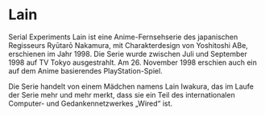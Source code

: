 # Lain

Serial Experiments Lain ist eine Anime-Fernsehserie des japanischen Regisseurs Ryūtarō Nakamura, mit Charakterdesign von Yoshitoshi ABe, erschienen im Jahr 1998. Die Serie wurde zwischen Juli und September 1998 auf TV Tokyo ausgestrahlt. Am 26. November 1998 erschien auch ein auf dem Anime basierendes PlayStation-Spiel.

Die Serie handelt von einem Mädchen namens Lain Iwakura, das im Laufe der Serie mehr und mehr merkt, dass sie ein Teil des internationalen Computer- und Gedankennetzwerkes „Wired“ ist. 
